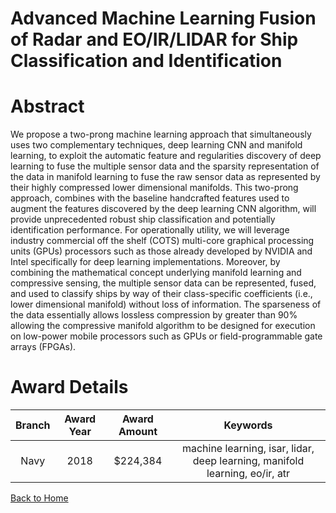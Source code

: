 
Advanced Machine Learning Fusion of Radar and EO/IR/LIDAR for Ship Classification and Identification
====================================================================================================

# Abstract


We propose a two-prong machine learning approach that simultaneously uses two complementary techniques, deep learning CNN and manifold learning, to exploit the automatic feature and regularities discovery of deep learning to fuse the multiple sensor data and the sparsity representation of the data in manifold learning to fuse the raw sensor data as represented by their highly compressed lower dimensional manifolds. This two-prong approach, combines with the baseline handcrafted features used to augment the features discovered by the deep learning CNN algorithm, will provide unprecedented robust ship classification and potentially identification performance. For operationally utility, we will leverage industry commercial off the shelf (COTS) multi-core graphical processing units (GPUs) processors such as those already developed by NVIDIA and Intel specifically for deep learning implementations. Moreover, by combining the mathematical concept underlying manifold learning and compressive sensing, the multiple sensor data can be represented, fused, and used to classify ships by way of their class-specific coefficients (i.e., lower dimensional manifold) without loss of information. The sparseness of the data essentially allows lossless compression by greater than 90% allowing the compressive manifold algorithm to be designed for execution on low-power mobile processors such as GPUs or field-programmable gate arrays (FPGAs).  

# Award Details

|Branch|Award Year|Award Amount|Keywords|
| :---: | :---: | :---: | :---: |
|Navy|2018|$224,384|machine learning, isar, lidar, deep learning, manifold learning, eo/ir, atr|
  
  


[Back to Home](https://github.com/chrischow/dod_sbir_awards#1952)